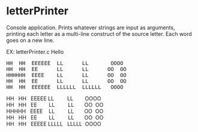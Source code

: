 # letterPrinter
Console application.  Prints whatever strings are input as arguments, printing each letter as a multi-line construct of the source letter. Each word goes on a new line.

EX: letterPrinter.c Hello

<pre>
HH  HH  EEEEEE  LL      LL       OOOO
HH  HH  EE      LL      LL      OO  OO
HHHHHH  EEEE    LL      LL      OO  OO
HH  HH  EE      LL      LL      OO  OO
HH  HH  EEEEEE  LLLLLL  LLLLLL   OOOO
</pre>
HH&nbsp;&nbsp;&nbsp;HH&nbsp;&nbsp;&nbsp;EEEEE&nbsp;LL&nbsp;&nbsp;&nbsp;&nbsp;&nbsp;&nbsp;&nbsp;&nbsp;&nbsp;LL&nbsp;&nbsp;&nbsp;&nbsp;&nbsp;&nbsp;&nbsp;&nbsp;OOOO&nbsp;<br>
HH&nbsp;&nbsp;&nbsp;HH&nbsp;&nbsp;&nbsp;EE&nbsp;&nbsp;&nbsp;&nbsp;&nbsp;&nbsp;&nbsp;&nbsp;LL&nbsp;&nbsp;&nbsp;&nbsp;&nbsp;&nbsp;&nbsp;&nbsp;&nbsp;LL&nbsp;&nbsp;&nbsp;&nbsp;&nbsp;&nbsp;&nbsp;OO&nbsp;&nbsp;OO<br>
HHHHH&nbsp;&nbsp;&nbsp;EEEE&nbsp;&nbsp;&nbsp;&nbsp;LL&nbsp;&nbsp;&nbsp;&nbsp;&nbsp;&nbsp;&nbsp;&nbsp;&nbsp;LL&nbsp;&nbsp;&nbsp;&nbsp;&nbsp;&nbsp;&nbsp;OO&nbsp;&nbsp;OO<br>
HH&nbsp;&nbsp;&nbsp;HH&nbsp;&nbsp;&nbsp;EE&nbsp;&nbsp;&nbsp;&nbsp;&nbsp;&nbsp;&nbsp;&nbsp;LL&nbsp;&nbsp;&nbsp;&nbsp;&nbsp;&nbsp;&nbsp;&nbsp;&nbsp;LL&nbsp;&nbsp;&nbsp;&nbsp;&nbsp;&nbsp;&nbsp;OO&nbsp;&nbsp;OO<br>
HH&nbsp;&nbsp;&nbsp;HH&nbsp;&nbsp;&nbsp;EEEEE&nbsp;LLLLL&nbsp;&nbsp;&nbsp;LLLLL&nbsp;&nbsp;OOOO <br>
